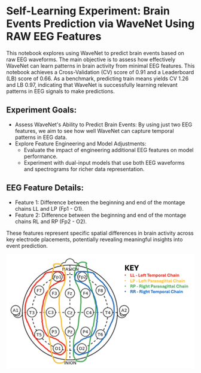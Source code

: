 # Self-Learning Experiment: Brain Events Prediction via WaveNet Using RAW EEG Features
This notebook explores using WaveNet to predict brain events based on raw EEG waveforms. The main objective is to assess how effectively WaveNet can learn patterns in brain activity from minimal EEG features. This notebook achieves a Cross-Validation (CV) score of 0.91 and a Leaderboard (LB) score of 0.66. As a benchmark, predicting train means yields CV 1.26 and LB 0.97, indicating that WaveNet is successfully learning relevant patterns in EEG signals to make predictions.

## Experiment Goals:
- Assess WaveNet's Ability to Predict Brain Events: By using just two EEG features, we aim to see how well WaveNet can capture temporal patterns in EEG data.
- Explore Feature Engineering and Model Adjustments:
    - Evaluate the impact of engineering additional EEG features on model performance.
    - Experiment with dual-input models that use both EEG waveforms and spectrograms for richer data representation.

## EEG Feature Details:
- Feature 1: Difference between the beginning and end of the montage chains LL and LP (Fp1 - O1).
- Feature 2: Difference between the beginning and end of the montage chains RL and RP (Fp2 - O2).

These features represent specific spatial differences in brain activity across key electrode placements, potentially revealing meaningful insights into event prediction.

![](https://raw.githubusercontent.com/cdeotte/Kaggle_Images/main/Jan-2024/montage.png)

